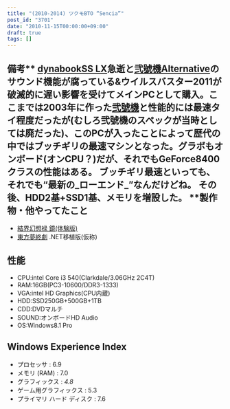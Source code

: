 ```yaml
---
title: "(2010-2014) ツクモBTO “Sencia”"
post_id: "3701"
date: "2010-11-15T00:00:00+09:00"
draft: true
tags: []
---
```



## 備考** [dynabookSS LX](/palx190dr)急逝と[弐號機Alternative](/homebuilt-4)のサウンド機能が腐っている&ウイルスバスター2011が破滅的に遅い影響を受けてメインPCとして購入。ここまでは2003年に作った[弐號機](/homebuilt-3)と性能的には最速タイ程度だったが(むしろ弐號機のスペックが当時としては廃だった)、このPCが入ったことによって歴代の中ではブッチギリの最速マシンとなった。グラボもオンボード(オンCPU？)だが、それでもGeForce8400クラスの性能はある。 ブッチギリ最速といっても、それでも“最新の_ローエンド_”なんだけどね。 その後、HDD2基+SSD1基、メモリを増設した。 **製作物・他やってたこと

  * [結界幻想禄 鏡(体験版)](http://kagaminer.in/)
  * [東方夢終劇](https://danmaq.com/!/thC/) .NET移植版(仮称)
## 性能

  * CPU:intel Core i3 540(Clarkdale/3.06GHz 2C4T)
  * RAM:16GB(PC3-10600/DDR3-1333)
  * VGA:intel HD Graphics(CPU内蔵)
  * HDD:SSD250GB+500GB+1TB
  * CDD:DVDマルチ
  * SOUND:オンボードHD Audio
  * OS:Windows8.1 Pro
## Windows Experience Index

  * プロセッサ : 6.9
  * メモリ (RAM) : 7.0
  * グラフィックス : _4.8_
  * ゲーム用グラフィックス : 5.3
  * プライマリ ハード ディスク : 7.6
